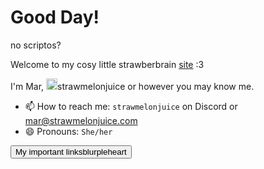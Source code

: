 # Good Day!

<html><span class="sociallinks">no scriptos?</span></html>

Welcome to my cosy little strawberbrain [site](/p/abt-site) <imgmote>:3</imgmote>



I'm Mar, <hl-img src="https://avatars.githubusercontent.com/u/101558380?s=400&u=aa8f776b3e11f02130575d1b46851cca05a0c981&v=4" style="height: 18px" alt="small Mar self-portrait"><img img src="https://avatars.githubusercontent.com/u/101558380?s=400&u=aa8f776b3e11f02130575d1b46851cca05a0c981&v=4" height="18px" alt="small Mar self-portrait"></hl-img>strawmelonjuice or however you may know me.
- <html>&#x1F4EB;</html> How to reach me: <code>strawmelonjuice</code> on Discord or <a href="mailto:mar@strawmelonjuice.com">mar@strawmelonjuice.com</a>
- <html>&#x1F604;</html> Pronouns: <code>She/her</code>



<a href="/p/links"><button>My important links<imgmote>blurpleheart</imgmote></button></a>